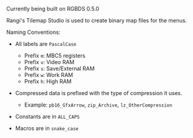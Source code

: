 
Currently being built on RGBDS 0.5.0

Rangi's Tilemap Studio is used to create binary map files for the menus.

Naming Conventions:

- All labels are `PascalCase`
  - Prefix `m`: MBC5 registers
  - Prefix `v`: Video RAM
  - Prefix `s`: Save/External RAM
  - Prefix `w`: Work RAM
  - Prefix `h`: High RAM

- Compressed data is prefixed with the type of compression it uses.
  - Example: `pb16_GfxArrow`, `zip_Archive`, `lz_OtherCompression`

- Constants are in `ALL_CAPS`
- Macros are in `snake_case`